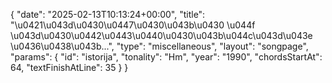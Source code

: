 {
    "date": "2025-02-13T10:13:24+00:00",
    "title": "\u0421\u043d\u0430\u0447\u0430\u043b\u0430 \u044f \u043d\u0430\u0442\u0443\u0440\u0430\u043b\u044c\u043d\u043e \u0436\u0438\u043b...",
    "type": "miscellaneous",
    "layout": "songpage",
    "params": {
        "id": "istorija",
        "tonality": "Hm",
        "year": "1990",
        "chordsStartAt": 64,
        "textFinishAtLine": 35
    }
}